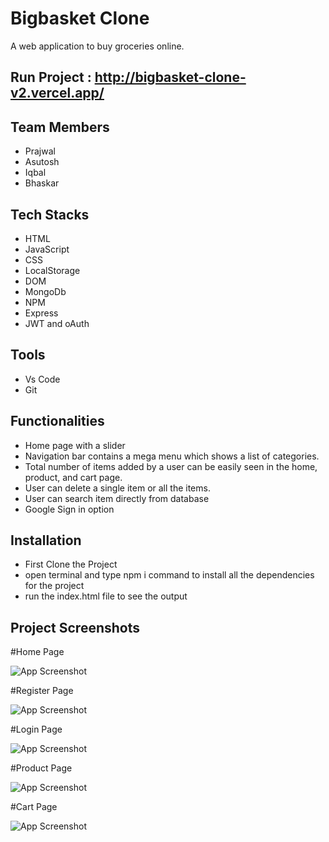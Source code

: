 # Bigbasket Clone

A web application to buy groceries online.

## Run Project : http://bigbasket-clone-v2.vercel.app/


## Team Members

 - Prajwal
 - Asutosh
 - Iqbal
 - Bhaskar
 
 ## Tech Stacks

 - HTML
 - JavaScript
 - CSS
 - LocalStorage
 - DOM
 - MongoDb
 - NPM
 - Express
 - JWT and oAuth

## Tools

 - Vs Code
 - Git


## Functionalities
- Home page with a slider
- Navigation bar contains a mega menu which shows a list of
categories.
- Total number of items added by a user can be easily seen in
the home, product, and cart page.
- User can delete a single item or all the items.
- User can search item directly from database
- Google Sign in option 


## Installation

- First Clone the Project
- open terminal and type npm i command to install all the dependencies for the project
- run the index.html file to see the output

    
## Project Screenshots

#Home Page

![App Screenshot](https://miro.medium.com/max/700/0*4bo1C9Vr37je-XtY.jpeg)

#Register Page

![App Screenshot](https://miro.medium.com/max/700/1*110mIAB-eaE_AjQxFY-53w.png)

#Login Page

![App Screenshot](https://miro.medium.com/max/700/1*YzNGQ9o4JXklx77bcicx5Q.png)

#Product Page

![App Screenshot](https://miro.medium.com/max/700/0*OpuGHWPPolZX59et.jpeg)

#Cart Page

![App Screenshot](https://miro.medium.com/max/700/0*k2BzY2kn9XZ7yu2i.jpeg)
